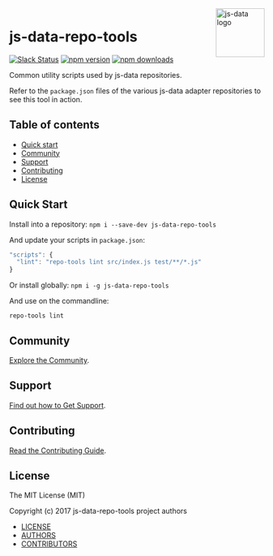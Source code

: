 <img src="https://raw.githubusercontent.com/js-data/js-data/master/js-data.png" alt="js-data logo" title="js-data" align="right" width="96" height="96" />

# js-data-repo-tools

[![Slack Status][sl_b]][sl_l]
[![npm version][npm_b]][npm_l]
[![npm downloads][dn_b]][dn_l]

Common utility scripts used by js-data repositories.

Refer to the `package.json` files of the various js-data adapter repositories to
see this tool in action.

## Table of contents

* [Quick start](#quick-start)
* [Community](#community)
* [Support](#support)
* [Contributing](#contributing)
* [License](#license)

## Quick Start
Install into a repository: `npm i --save-dev js-data-repo-tools`

And update your scripts in `package.json`:

```js
"scripts": {
  "lint": "repo-tools lint src/index.js test/**/*.js"
}
```

Or install globally: `npm i -g js-data-repo-tools`

And use on the commandline:

```
repo-tools lint
```

## Community

[Explore the Community](http://js-data.io/docs/community).

## Support

[Find out how to Get Support](http://js-data.io/docs/support).

## Contributing

[Read the Contributing Guide](http://js-data.io/docs/contributing).

## License

The MIT License (MIT)

Copyright (c) 2017 js-data-repo-tools project authors

* [LICENSE](https://github.com/js-data/js-data-repo-tools/blob/master/LICENSE)
* [AUTHORS](https://github.com/js-data/js-data-repo-tools/blob/master/AUTHORS)
* [CONTRIBUTORS](https://github.com/js-data/js-data-repo-tools/blob/master/CONTRIBUTORS)

[sl_b]: http://slack.js-data.io/badge.svg
[sl_l]: http://slack.js-data.io
[npm_b]: https://img.shields.io/npm/v/js-data-repo-tools.svg?style=flat
[npm_l]: https://www.npmjs.org/package/js-data-repo-tools
[dn_b]: https://img.shields.io/npm/dm/js-data-repo-tools.svg?style=flat
[dn_l]: https://www.npmjs.org/package/js-data-repo-tools
